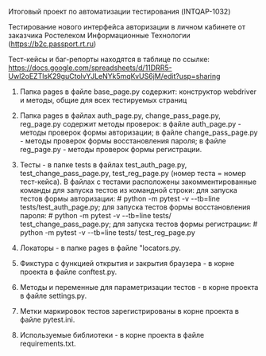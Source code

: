 
Итоговый проект по автоматизации тестирования (INTQAP-1032)

Тестирование нового интерфейса авторизации в личном кабинете от заказчика Ростелеком Информационные Технологии (https://b2c.passport.rt.ru)


Тест-кейсы и баг-репорты находятся в таблице по ссылке: https://docs.google.com/spreadsheets/d/11DRR5-Uwl2oEZTlsK29guCtolvYJLeNYk5mqKvUS6jM/edit?usp=sharing

1. Папка pages в файле base_page.py содержит: конструктор webdriver и методы, общие для всех тестируемых страниц

2. Папка pages в файлах auth_page.py, change_pass_page.py, reg_page.py содержит методы проверок: в файле auth_page.py - методы проверок формы авторизации; в файле change_pass_page.py - методы проверок формы восстановления пароля; в файле reg_page.py - методы проверок формы регистрации.

3. Тесты - в папке tests в файлах test_auth_page.py, test_change_pass_page.py, test_reg_page.py (номер теста = номер тест-кейса). 
В файлах с тестами расположены закомментированные команды для запуска тестов из командной строки: 
для запуска тестов формы авторизации: # python -m pytest -v --tb=line tests/test_auth_page.py; 
для запуска тестов формы восстановления пароля: # python -m pytest -v --tb=line tests/ test_change_pass_page.py; 
для запуска тестов формы регистрации: # python -m pytest -v --tb=line tests/ test_reg_page.py

4.  Локаторы - в папке pages в файле "locators.py.

5. Фикстура с функцией открытия и закрытия браузера - в корне проекта в файле conftest.py. 

6. Методы и переменные для параметризации тестов - в корне проекта в файле settings.py.

7. Метки маркировок тестов зарегистрированы в корне проекта в файле pytest.ini.

8. Используемые библиотеки - в корне проекта в файле requirements.txt.
